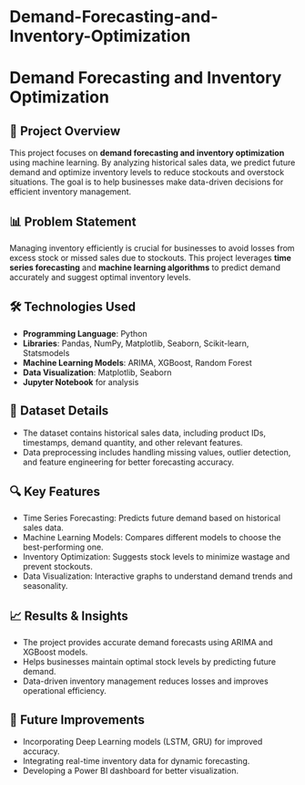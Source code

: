 # Demand-Forecasting-and-Inventory-Optimization

# Demand Forecasting and Inventory Optimization

## 📌 Project Overview
This project focuses on **demand forecasting and inventory optimization** using machine learning. By analyzing historical sales data, we predict future demand and optimize inventory levels to reduce stockouts and overstock situations. The goal is to help businesses make data-driven decisions for efficient inventory management.

## 📊 Problem Statement
Managing inventory efficiently is crucial for businesses to avoid losses from excess stock or missed sales due to stockouts. This project leverages **time series forecasting** and **machine learning algorithms** to predict demand accurately and suggest optimal inventory levels.

## 🛠️ Technologies Used
- **Programming Language**: Python  
- **Libraries**: Pandas, NumPy, Matplotlib, Seaborn, Scikit-learn, Statsmodels  
- **Machine Learning Models**: ARIMA, XGBoost, Random Forest  
- **Data Visualization**: Matplotlib, Seaborn  
- **Jupyter Notebook** for analysis  

## 📂 Dataset Details
- The dataset contains historical sales data, including product IDs, timestamps, demand quantity, and other relevant features.
- Data preprocessing includes handling missing values, outlier detection, and feature engineering for better forecasting accuracy.

## 🔍 Key Features
- Time Series Forecasting: Predicts future demand based on historical sales data.
- Machine Learning Models: Compares different models to choose the best-performing one.
- Inventory Optimization: Suggests stock levels to minimize wastage and prevent stockouts.
- Data Visualization: Interactive graphs to understand demand trends and seasonality.

## 📈 Results & Insights
- The project provides accurate demand forecasts using ARIMA and XGBoost models.
- Helps businesses maintain optimal stock levels by predicting future demand.
- Data-driven inventory management reduces losses and improves operational efficiency.


## 🚀 Future Improvements
- Incorporating Deep Learning models (LSTM, GRU) for improved accuracy.
- Integrating real-time inventory data for dynamic forecasting.
- Developing a Power BI dashboard for better visualization.
